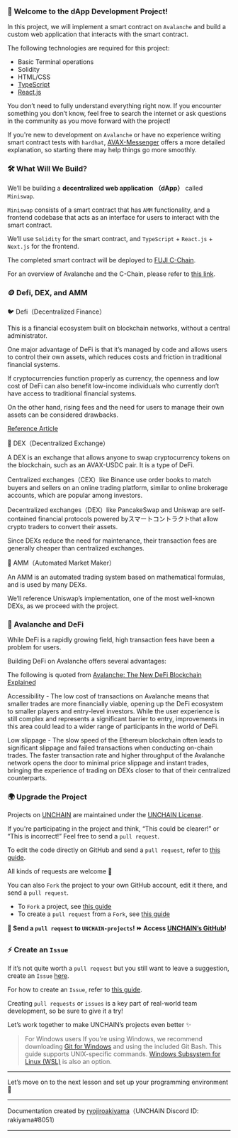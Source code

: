 ### 👋 Welcome to the dApp Development Project!

In this project, we will implement a smart contract on `Avalanche` and build a custom web application that interacts with the smart contract.

The following technologies are required for this project:

* Basic Terminal operations
* Solidity
* HTML/CSS
* [TypeScript](https://www.typescriptlang.org/docs/handbook/typescript-from-scratch.html)
* [React.js](https://react.dev/learn)

You don’t need to fully understand everything right now.
If you encounter something you don’t know, feel free to search the internet or ask questions in the community as you move forward with the project!

If you're new to development on `Avalanche` or have no experience writing smart contract tests with `hardhat`, [AVAX-Messenger](https://buidl.unchain.tech/AVAX-Messenger/ja/section-0/lesson-1_Avalanche%E3%83%8D%E3%83%83%E3%83%88%E3%83%AF%E3%83%BC%E3%82%AF%E4%B8%8A%E3%81%A7WEB%E3%82%A2%E3%83%97%E3%83%AA%E3%82%92%E6%A7%8B%E7%AF%89%E3%81%97%E3%82%88%E3%81%86/) offers a more detailed explanation, so starting there may help things go more smoothly.

### 🛠 What Will We Build?

We’ll be building a **decentralized web application （dApp）** called `Miniswap`.

`Miniswap` consists of a smart contract that has `AMM` functionality, and a frontend codebase that acts as an interface for users to interact with the smart contract.

We’ll use `Solidity` for the smart contract,
and `TypeScript` + `React.js` + `Next.js` for the frontend.

The completed smart contract will be deployed to [FUJI C-Chain](https://build.avax.network/docs/quick-start/networks/fuji-testnet).

For an overview of Avalanche and the C-Chain, please refer to [this link](https://buidl.unchain.tech/Avalanche/AVAX-Messenger).

### 🪙 Defi, DEX, and AMM

🐦 Defi（Decentralized Finance）

This is a financial ecosystem built on blockchain networks, without a central administrator.

One major advantage of DeFi is that it’s managed by code and allows users to control their own assets, which reduces costs and friction in traditional financial systems.

If cryptocurrencies function properly as currency,
the openness and low cost of DeFi can also benefit low-income individuals who currently don’t have access to traditional financial systems.

On the other hand, rising fees and the need for users to manage their own assets can be considered drawbacks.

[Reference Article](https://academy.binance.com/en/articles/the-complete-beginners-guide-to-decentralized-finance-defi)

🦏 DEX（Decentralized Exchange）

A DEX is an exchange that allows anyone to swap cryptocurrency tokens on the blockchain, such as an AVAX-USDC pair.
It is a type of DeFi.

Centralized exchanges（CEX）like Binance use order books to match buyers and sellers on an online trading platform,
similar to online brokerage accounts, which are popular among investors.

Decentralized exchanges（DEX）like PancakeSwap and Uniswap are self-contained financial protocols powered byスマートコントラクトthat allow crypto traders to convert their assets.

Since DEXs reduce the need for maintenance, their transaction fees are generally cheaper than centralized exchanges.

🐅 AMM（Automated Market Maker）

An AMM is an automated trading system based on mathematical formulas, and is used by many DEXs.

We’ll reference Uniswap’s implementation, one of the most well-known DEXs, as we proceed with the project.

### 🚀 Avalanche and DeFi

While DeFi is a rapidly growing field, high transaction fees have been a problem for users.

Building DeFi on Avalanche offers several advantages:

The following is quoted from [Avalanche: The New DeFi Blockchain Explained](https://insights.glassnode.com/avalanche-the-new-defi-blockchain-explained/)

Accessibility - The low cost of transactions on Avalanche means that smaller trades are more financially viable, opening up the DeFi ecosystem to smaller players and entry-level investors. While the user experience is still complex and represents a significant barrier to entry, improvements in this area could lead to a wider range of participants in the world of DeFi.  

Low slippage - The slow speed of the Ethereum blockchain often leads to significant slippage and failed transactions when conducting on-chain trades. The faster transaction rate and higher throughput of the Avalanche network opens the door to minimal price slippage and instant trades, bringing the experience of trading on DEXs closer to that of their centralized counterparts.

### 🌍 Upgrade the Project

Projects on [UNCHAIN](https://unchain.tech/) are maintained under the [UNCHAIN License](https://github.com/unchain-tech/UNCHAIN-projects/blob/main/LICENSE).

If you're participating in the project and think, “This could be clearer!” or “This is incorrect!”
Feel free to send a `pull request`.

To edit the code directly on GitHub and send a `pull request`, refer to [this guide](https://docs.github.com/en/repositories/working-with-files/managing-files/editing-files).

All kinds of requests are welcome 🎉

You can also `Fork` the project to your own GitHub account, edit it there, and send a `pull request`.

* To `Fork` a project, see [this guide](https://docs.github.com/en/pull-requests/collaborating-with-pull-requests/working-with-forks/fork-a-repo)
* To create a `pull request` from a `Fork`, see [this guide](https://docs.github.com/en/pull-requests/collaborating-with-pull-requests/proposing-changes-to-your-work-with-pull-requests/creating-a-pull-request-from-a-fork)

**👋 Send a `pull request` to `UNCHAIN-projects`! ⏩ Access [UNCHAIN’s GitHub](https://github.com/unchain-tech/UNCHAIN-projects)!**

### ⚡️ Create an `Issue`

If it’s not quite worth a `pull request` but you still want to leave a suggestion,
create an `Issue` [here](https://github.com/unchain-tech/UNCHAIN-projects/issues).

For how to create an `Issue`, refer to [this guide](https://docs.github.com/en/issues/tracking-your-work-with-issues/using-issues/creating-an-issue).

Creating `pull requests` or `issues` is a key part of real-world team development, so be sure to give it a try!

Let’s work together to make UNCHAIN’s projects even better ✨

> For Windows users
> If you're using Windows, we recommend downloading [Git for Windows](https://gitforwindows.org/) and using the included Git Bash.
> This guide supports UNIX-specific commands.
> [Windows Subsystem for Linux (WSL)](https://docs.microsoft.com/en-us/windows/wsl/install) is also an option.

---

Let’s move on to the next lesson and set up your programming environment 🎉

---

Documentation created by [ryojiroakiyama](https://github.com/ryojiroakiyama)（UNCHAIN Discord ID: rakiyama#8051）

---
